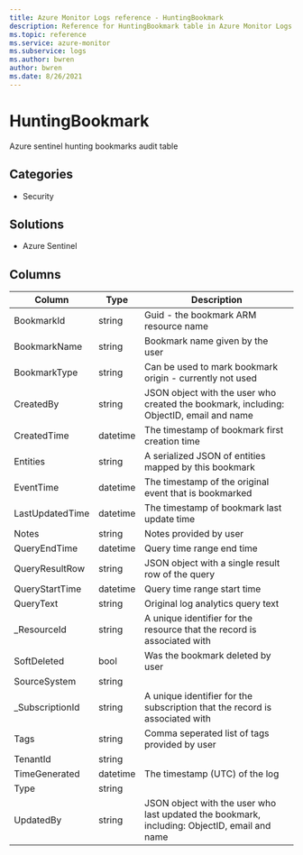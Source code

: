 ```yaml
---
title: Azure Monitor Logs reference - HuntingBookmark
description: Reference for HuntingBookmark table in Azure Monitor Logs.
ms.topic: reference
ms.service: azure-monitor
ms.subservice: logs
ms.author: bwren
author: bwren
ms.date: 8/26/2021
---
```


# HuntingBookmark

 Azure sentinel hunting bookmarks audit table

## Categories

- Security
## Solutions

- Azure Sentinel




## Columns

|Column|Type|Description|
|---|---|---|
|BookmarkId|string|Guid - the bookmark ARM resource name|
|BookmarkName|string|Bookmark name given by the user|
|BookmarkType|string|Can be used to mark bookmark origin - currently not used|
|CreatedBy|string|JSON object with the user who created the bookmark, including: ObjectID, email and name|
|CreatedTime|datetime|The timestamp of bookmark first creation time|
|Entities|string|A serialized JSON of entities mapped by this bookmark|
|EventTime|datetime|The timestamp of the original event that is bookmarked|
|LastUpdatedTime|datetime|The timestamp of bookmark last update time|
|Notes|string|Notes provided by user|
|QueryEndTime|datetime|Query time range end time|
|QueryResultRow|string|JSON object with a single result row of the query|
|QueryStartTime|datetime|Query time range start time|
|QueryText|string|Original log analytics query text|
|_ResourceId|string|A unique identifier for the resource that the record is associated with|
|SoftDeleted|bool|Was the bookmark deleted by user|
|SourceSystem|string||
|_SubscriptionId|string|A unique identifier for the subscription that the record is associated with|
|Tags|string|Comma seperated list of tags provided by user|
|TenantId|string||
|TimeGenerated|datetime|The timestamp (UTC) of the log|
|Type|string||
|UpdatedBy|string|JSON object with the user who last updated the bookmark, including: ObjectID, email and name|
